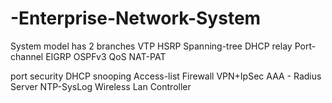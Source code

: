 # -Enterprise-Network-System
 System model has 2 branches
  VTP
  HSRP
  Spanning-tree
  DHCP relay
  Port-channel
  EIGRP
  OSPFv3
  QoS
  NAT-PAT

port security
DHCP snooping
Access-list
Firewall
VPN+IpSec
AAA - Radius Server
NTP-SysLog
Wireless Lan Controller
